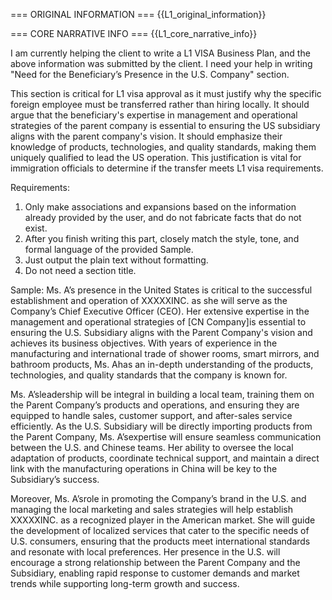 === ORIGINAL INFORMATION ===
{{L1_original_information}}

=== CORE NARRATIVE INFO ===
{{L1_core_narrative_info}}

I am currently helping the client to write a L1 VISA Business Plan, and the above information was submitted by the client.
I need your help in writing "Need for the Beneficiary’s Presence in the U.S. Company" section.

This section is critical for L1 visa approval as it must justify why the specific foreign employee must be transferred rather than hiring locally. It should argue that the beneficiary's expertise in management and operational strategies of the parent company is essential to ensuring the US subsidiary aligns with the parent company's vision. It should emphasize their knowledge of products, technologies, and quality standards, making them uniquely qualified to lead the US operation. This justification is vital for immigration officials to determine if the transfer meets L1 visa requirements.

Requirements:
1. Only make associations and expansions based on the information already provided by the user, and do not fabricate facts that do not exist.
2. After you finish writing this part, closely match the style, tone, and formal language of the provided Sample.
3. Just output the plain text without formatting.
4. Do not need a section title.

Sample:
Ms. A’s presence in the United States is critical to the successful establishment and operation of XXXXXINC. as she will serve as the Company’s Chief Executive Officer (CEO). Her extensive expertise in the management and operational strategies of [CN Company]is essential to ensuring the U.S. Subsidiary aligns with the Parent Company's vision and achieves its business objectives. With years of experience in the manufacturing and international trade of shower rooms, smart mirrors, and bathroom products, Ms. Ahas an in-depth understanding of the products, technologies, and quality standards that the company is known for.

Ms. A’sleadership will be integral in building a local team, training them on the Parent Company’s products and operations, and ensuring they are equipped to handle sales, customer support, and after-sales service efficiently. As the U.S. Subsidiary will be directly importing products from the Parent Company, Ms. A’sexpertise will ensure seamless communication between the U.S. and Chinese teams. Her ability to oversee the local adaptation of products, coordinate technical support, and maintain a direct link with the manufacturing operations in China will be key to the Subsidiary’s success.

Moreover, Ms. A’srole in promoting the Company’s brand in the U.S. and managing the local marketing and sales strategies will help establish XXXXXINC. as a recognized player in the American market. She will guide the development of localized services that cater to the specific needs of U.S. consumers, ensuring that the products meet international standards and resonate with local preferences. Her presence in the U.S. will encourage a strong relationship between the Parent Company and the Subsidiary, enabling rapid response to customer demands and market trends while supporting long-term growth and success.